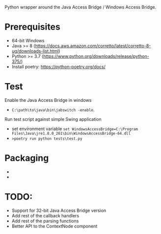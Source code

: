 
Python wrapper around the Java Access Bridge / Windows Access Bridge.

# Prerequisites

* 64-bit Windows
* Java >= 8 (https://docs.aws.amazon.com/corretto/latest/corretto-8-ug/downloads-list.html)
* Python >= 3.7 (https://www.python.org/downloads/release/python-375/)
* Install poetry: https://python-poetry.org/docs/

# Test

Enable the Java Access Bridge in windows

* `C:\path\to\java\bin\jabswitch -enable`.

Run test script against simple Swing application

* set environment variable `set WindowsAccessBridge=C:\Program Files\Java\jre1.8.0_261\bin\WindowsAccessBridge-64.dll`
* `>poetry run python tests\test.py`

# Packaging

* 
* 

# TODO:

* Support for 32-bit Java Access Bridge version
* Add rest of the callback handlers
* Add rest of the parsing functions
* Better API to the ContextNode component

